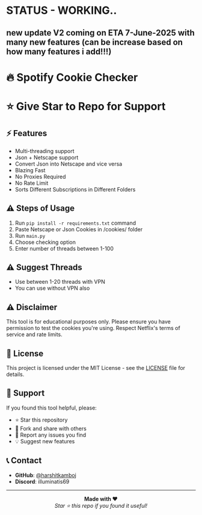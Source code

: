 # STATUS - WORKING..
## new update V2 coming on ETA 7-June-2025 with many new features (can be increase based on how many features i add!!!)

# 🔥 Spotify Cookie Checker
# ⭐ Give Star to Repo for Support
## ⚡ Features
- Multi-threading support
- Json + Netscape support
- Convert Json into Netscape and vice versa
- Blazing Fast
- No Proxies Required
- No Rate Limit
- Sorts Different Subscriptions in Different Folders
## ⚠️ Steps of Usage
1. Run `pip install -r requirements.txt` command
2. Paste Netscape or Json Cookies in /cookies/ folder 
3. Run `main.py`
4. Choose checking option
5. Enter number of threads between 1-100
## ⚠️ Suggest Threads
- Use between 1-20 threads with VPN
- You can use without VPN also

## ⚠️ Disclaimer

This tool is for educational purposes only. Please ensure you have permission to test the cookies you're using. Respect Netflix's terms of service and rate limits.

## 📝 License

This project is licensed under the MIT License - see the [LICENSE](LICENSE) file for details.

## 🌟 Support

If you found this tool helpful, please:
- ⭐ Star this repository
- 🍴 Fork and share with others
- 🐛 Report any issues you find
- 💡 Suggest new features

## 📞 Contact

- **GitHub**: [@harshitkamboj](https://github.com/harshitkamboj)
- **Discord**: illuminatis69

---

<div align="center">
  <b>Made with ❤️</b>
  <br>
  <i>Star ⭐ this repo if you found it useful!</i>
</div>


